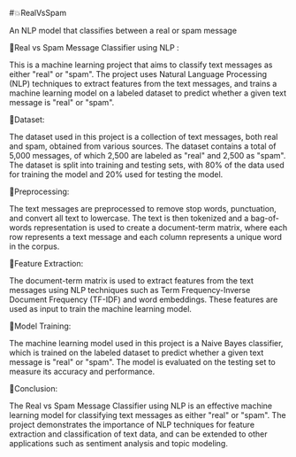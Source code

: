 #:boom:RealVsSpam

An NLP model that classifies between a real or spam message

:dizzy:Real vs Spam Message Classifier using NLP :

This is a machine learning project that aims to classify text messages as either "real" or "spam". The project uses Natural Language Processing (NLP) techniques to extract features from the text messages, and trains a machine learning model on a labeled dataset to predict whether a given text message is "real" or "spam".

:dizzy:Dataset:

The dataset used in this project is a collection of text messages, both real and spam, obtained from various sources. The dataset contains a total of 5,000 messages, of which 2,500 are labeled as "real" and 2,500 as "spam". The dataset is split into training and testing sets, with 80% of the data used for training the model and 20% used for testing the model.

:dizzy:Preprocessing:

The text messages are preprocessed to remove stop words, punctuation, and convert all text to lowercase. The text is then tokenized and a bag-of-words representation is used to create a document-term matrix, where each row represents a text message and each column represents a unique word in the corpus.

:dizzy:Feature Extraction:

The document-term matrix is used to extract features from the text messages using NLP techniques such as Term Frequency-Inverse Document Frequency (TF-IDF) and word embeddings. These features are used as input to train the machine learning model.

:dizzy:Model Training:

The machine learning model used in this project is a Naive Bayes classifier, which is trained on the labeled dataset to predict whether a given text message is "real" or "spam". The model is evaluated on the testing set to measure its accuracy and performance.

:dizzy:Conclusion:

The Real vs Spam Message Classifier using NLP is an effective machine learning model for classifying text messages as either "real" or "spam". The project demonstrates the importance of NLP techniques for feature extraction and classification of text data, and can be extended to other applications such as sentiment analysis and topic modeling.
